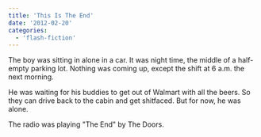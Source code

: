 ```yaml
---
title: 'This Is The End'
date: '2012-02-20'
categories:
  - 'flash-fiction'
---
```


The boy was sitting in alone in a car. It was night time, the middle of a
half-empty parking lot. Nothing was coming up, except the shift at 6 a.m. the
next morning.

<!-- truncate -->

He was waiting for his buddies to get out of Walmart with all the beers. So they
can drive back to the cabin and get shitfaced. But for now, he was alone.

The radio was playing "The End" by The Doors.
